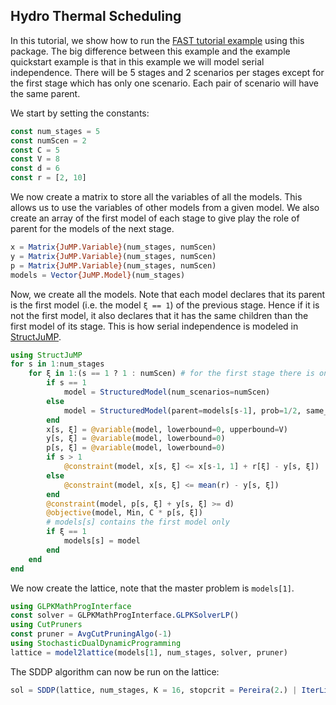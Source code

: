 ## Hydro Thermal Scheduling

In this tutorial, we show how to run the [FAST tutorial example](https://web.stanford.edu/~lcambier/fast/tuto.php) using this package.
The big difference between this example and the example quickstart example is that in this example we will model serial independence.
There will be 5 stages and 2 scenarios per stages except for the first stage which has only one scenario.
Each pair of scenario will have the same parent.

We start by setting the constants:
```julia
const num_stages = 5
const numScen = 2
const C = 5
const V = 8
const d = 6
const r = [2, 10]
```

We now create a matrix to store all the variables of all the models.
This allows us to use the variables of other models from a given model.
We also create an array of the first model of each stage to give play the role of parent for the models of the next stage.
```julia
x = Matrix{JuMP.Variable}(num_stages, numScen)
y = Matrix{JuMP.Variable}(num_stages, numScen)
p = Matrix{JuMP.Variable}(num_stages, numScen)
models = Vector{JuMP.Model}(num_stages)
```

Now, we create all the models.
Note that each model declares that its parent is the first model (i.e. the model `ξ == 1`) of the previous stage.
Hence if it is not the first model, it also declares that it has the same children than the first model of its stage.
This is how serial independence is modeled in [StructJuMP](https://github.com/StructJuMP/StructJuMP.jl).
```julia
using StructJuMP
for s in 1:num_stages
    for ξ in 1:(s == 1 ? 1 : numScen) # for the first stage there is only 1 scenario
        if s == 1
            model = StructuredModel(num_scenarios=numScen)
        else
            model = StructuredModel(parent=models[s-1], prob=1/2, same_children_as=(ξ == 1 ? nothing : models[s]), id=ξ, num_scenarios=(s == num_stages ? 0 : numScen))
        end
        x[s, ξ] = @variable(model, lowerbound=0, upperbound=V)
        y[s, ξ] = @variable(model, lowerbound=0)
        p[s, ξ] = @variable(model, lowerbound=0)
        if s > 1
            @constraint(model, x[s, ξ] <= x[s-1, 1] + r[ξ] - y[s, ξ])
        else
            @constraint(model, x[s, ξ] <= mean(r) - y[s, ξ])
        end
        @constraint(model, p[s, ξ] + y[s, ξ] >= d)
        @objective(model, Min, C * p[s, ξ])
        # models[s] contains the first model only
        if ξ == 1
            models[s] = model
        end
    end
end
```

We now create the lattice, note that the master problem is `models[1]`.
```julia
using GLPKMathProgInterface
const solver = GLPKMathProgInterface.GLPKSolverLP()
using CutPruners
const pruner = AvgCutPruningAlgo(-1)
using StochasticDualDynamicProgramming
lattice = model2lattice(models[1], num_stages, solver, pruner)
```

The SDDP algorithm can now be run on the lattice:
```julia
sol = SDDP(lattice, num_stages, K = 16, stopcrit = Pereira(2.) | IterLimit(10))
```
